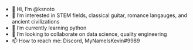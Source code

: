 - 👋 Hi, I’m @ksnoto
- 👀 I’m interested in STEM fields, classical guitar, romance langauges, and ancient civilizations
- 🌱 I’m currently learning python
- 💞️ I’m looking to collaborate on data science, quality engineering
- 📫 How to reach me: Discord, MyNameIsKevin#9989

<!---
ksnoto/ksnoto is a ✨ special ✨ repository because its `README.md` (this file) appears on your GitHub profile.
You can click the Preview link to take a look at your changes.
--->
